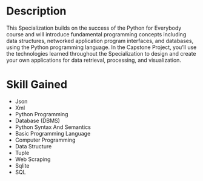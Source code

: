 # Description

This Specialization builds on the success of the Python for Everybody course and will introduce fundamental programming concepts including data structures, networked application program interfaces, and databases, using the Python programming language. In the Capstone Project, you’ll use the technologies learned throughout the Specialization to design and create your own applications for data retrieval, processing, and visualization.



# Skill Gained
- Json
- Xml
- Python Programming
- Database (DBMS)
- Python Syntax And Semantics
- Basic Programming Language
- Computer Programming
- Data Structure
- Tuple
- Web Scraping
- Sqlite
- SQL

